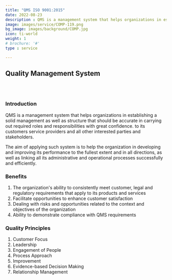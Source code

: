 ```yaml
---
title: "QMS ISO 9001:2015"
date: 2022-08-23
description : QMS is a management system that helps organizations in establishing a solid management as well as structure that should be accurate in carrying out required roles and responsibilities with great confidence. to its customers service providers and all other interested parties and stakeholders. The aim of applying such system is to help the organization in developing and improving its performance to the fullest extent and in all directions, as well as linking all its administrative and operational processes successfully and efficiently.
image: images/service/COMP-119.png
bg_image: images/background/COMP.jpg
icon: ti-world
weight: 1
# brochure: '#'
type : service

---
```


## Quality Management System
<pre>


</pre>

### Introduction
QMS is a management system that helps organizations in establishing a solid management as well as structure that should be accurate in carrying out required roles and responsibilities with great confidence. to its customers service providers and all other interested parties and stakeholders.

The aim of applying such system is to help the organization in developing and improving its performance to the fullest extent and in all directions, as well as linking all its administrative and operational processes successfully and efficiently.


### Benefits
1. The organization's ability to consistently meet customer, legal and regulatory requirements that apply to its products and services
2. Facilitate opportunities to enhance customer satisfaction
3. Dealing with risks and opportunities related to the context and objectives of the organization
4. Ability to demonstrate compliance with QMS requirements

### Quality Principles
1. Customer Focus
2. Leadership
3. Engagement of People
4. Process Approach
5. Improvement
6. Evidence-based Decision Making
7. Relationship Management
